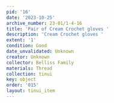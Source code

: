 ```yaml
---
pid: '16'
date: '2023-10-25'
archive_number: 23-01/1-4-16
title: 'Pair of Cream Crochet gloves '
description: 'Cream Crochet gloves '
extent: '1'
condition: Good
date_unvalidated: Unknown
creator: Unknown
collector: Belliss Family
materials: Thread
collection: tinui
key: object
order: '015'
layout: tinui_item
---
```

